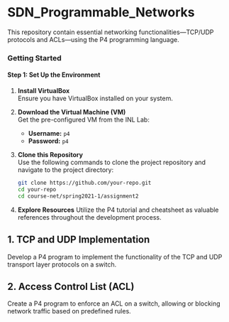 # SDN_Programmable_Networks
This repository contain essential networking functionalities—TCP/UDP protocols and ACLs—using the P4 programming language.

### Getting Started  

#### Step 1: Set Up the Environment  

1. **Install VirtualBox**  
   Ensure you have VirtualBox installed on your system.  

2. **Download the Virtual Machine (VM)**  
   Get the pre-configured VM from the INL Lab:  
   - **Username:** `p4`  
   - **Password:** `p4`  

3. **Clone this Repository**  
   Use the following commands to clone the project repository and navigate to the project directory:  
   ```bash  
   git clone https://github.com/your-repo.git  
   cd your-repo  
   cd course-net/spring2021-1/assignment2  

4. **Explore Resources**
   Utilize the P4 tutorial and cheatsheet as valuable references throughout the development process.


## 1. TCP and UDP Implementation  
Develop a P4 program to implement the functionality of the TCP and UDP transport layer protocols on a switch.  

## 2. Access Control List (ACL)  
Create a P4 program to enforce an ACL on a switch, allowing or blocking network traffic based on predefined rules.  
